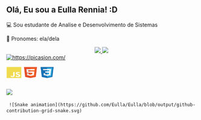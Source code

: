## Olá, Eu sou a Eulla Rennia! :D

💻 Sou estudante de Analise e Desenvolvimento de Sistemas

🌟 Pronomes: ela/dela

<div align="center">
  <a href="https://github.com/Eulla">
  <img height="150em" src="https://github-readme-stats.vercel.app/api?username=Eulla&show_icons=true&theme=radical&include_all_commits=true&count_private=true"/>
  <img height="150em" src="https://github-readme-stats.vercel.app/api/top-langs/?username=Eulla&layout=compact&langs_count=7&theme=radical"/>
</div>
  
  <div>
    <a href="https://picasion.com/"><img src="https://i.picasion.com/pic91/74086c18e2e436be8f8b6bcd8968b54e.gif" width="150" height="160" border="0" alt="https://picasion.com/" /></a><br /><a href="https://picasion.com/"></a>
  </div>
  <div style="display: inline_block"><br>
  <img align="center" alt="Rafa-Js" height="30" width="40" src="https://raw.githubusercontent.com/devicons/devicon/master/icons/javascript/javascript-plain.svg">
  <img align="center" alt="Rafa-HTML" height="30" width="40" src="https://raw.githubusercontent.com/devicons/devicon/master/icons/html5/html5-original.svg">
  <img align="center" alt="Rafa-CSS" height="30" width="40" src="https://raw.githubusercontent.com/devicons/devicon/master/icons/css3/css3-original.svg">
</div>

  ##

  <div>
  <a href="https://www.linkedin.com/in/eullarennia" target="_blank"><img src="https://img.shields.io/badge/-LinkedIn-%230077B5?style=for-the-badge&logo=linkedin&logoColor=white" target="_blank"></a> 
    
     ![Snake animation](https://github.com/Eulla/Eulla/blob/output/github-contribution-grid-snake.svg)
    
  </div>
  
